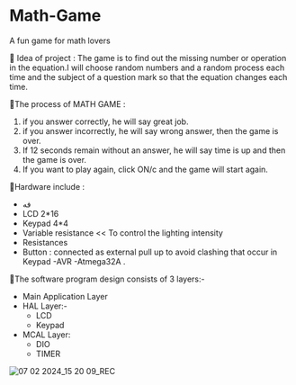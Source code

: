 # Math-Game
A fun game for math lovers

🔻 Idea of project :
The game is to find out the missing number or operation in the equation.I will choose random numbers and a random process each time and the subject of a question mark so that the equation changes each time.

🔻The process of MATH GAME :
1) if you answer correctly, he will say great job.
2) if you answer incorrectly, he will say wrong answer, then the game is over.
3) If 12 seconds remain without an answer, he will say time is up and then the game is over.
4) If you want to play again, click ON/c and the game will start again.

🔻Hardware include :
- فه
- LCD 2*16 
- Keypad 4*4
- Variable resistance << To control the lighting intensity
- Resistances
- Button : connected as external pull up to avoid clashing that occur in Keypad
-AVR
-Atmega32A .

🔻The software program design consists of 3 layers:-
 - Main Application Layer
 - HAL Layer:-
    - LCD 
    - Keypad
- MCAL Layer:
   - DIO
   - TIMER

![07 02 2024_15 20 09_REC](https://github.com/gehadahmed23/Math-Game/assets/123056355/8fe6779d-7818-4ebe-901d-0936590eae93)
